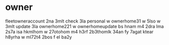 # owner
fleetowneraccount
2na 3mlt check 3la personal w ownerhome31 w 5lso
w 3mlt update 3la ownerhome221 w ownerhomeupdate bs hnam m4 2dra lma 2s7a isa hkmlhom w 27otohom m4 h3rf 2b3thomlk 34an fy 7agat ktear h8yrha 
w ml72t4 2bos f el ba2y
